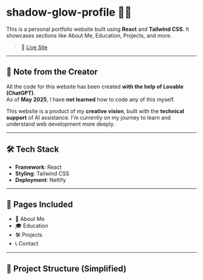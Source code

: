 # shadow-glow-profile 🌙✨

This is a personal portfolio website built using **React** and **Tailwind CSS**. It showcases sections like About Me, Education, Projects, and more.

> 🔗 [Live Site](https://dikshantagrawal.netlify.app/)

---

## 📌 Note from the Creator

All the code for this website has been created **with the help of Lovable (ChatGPT)**.  
As of **May 2025**, I have **not learned** how to code any of this myself.

This website is a product of my **creative vision**, built with the **technical support** of AI assistance. I'm currently on my journey to learn and understand web development more deeply.

---

## 🛠 Tech Stack

- **Framework**: React
- **Styling**: Tailwind CSS
- **Deployment**: Netlify

---

## 🧠 Pages Included

- 🧍 About Me  
- 🎓 Education  
- 🛠 Projects  
- 📞 Contact

---

## 📂 Project Structure (Simplified)

